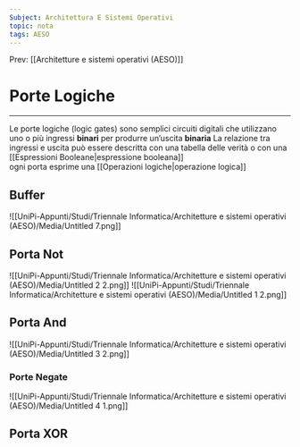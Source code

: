 ```yaml
---
Subject: Architettura E Sistemi Operativi
topic: nota
tags: AESO
---
```


Prev: [[Architetture e sistemi operativi (AESO)]]

# Porte Logiche
---
Le porte logiche (logic gates) sono semplici circuiti digitali che utilizzano uno o più ingressi **binari** per produrre un’uscita **binaria**
La relazione tra ingressi e uscita può essere descritta con una tabella delle verità o con una [[Espressioni Booleane|espressione booleana]]\
ogni porta esprime una [[Operazioni logiche|operazione logica]]
## Buffer
![[UniPi-Appunti/Studi/Triennale Informatica/Architetture e sistemi operativi (AESO)/Media/Untitled 7.png]]

## Porta Not

![[UniPi-Appunti/Studi/Triennale Informatica/Architetture e sistemi operativi (AESO)/Media/Untitled 2 2.png]]
![[UniPi-Appunti/Studi/Triennale Informatica/Architetture e sistemi operativi (AESO)/Media/Untitled 1 2.png]]
## Porta And
![[UniPi-Appunti/Studi/Triennale Informatica/Architetture e sistemi operativi (AESO)/Media/Untitled 3 2.png]]

### Porte Negate

![[UniPi-Appunti/Studi/Triennale Informatica/Architetture e sistemi operativi (AESO)/Media/Untitled 4 1.png]]

## Porta XOR


